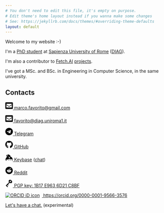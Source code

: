 ```yaml
---
# You don't need to edit this file, it's empty on purpose.
# Edit theme's home layout instead if you wanna make some changes
# See: https://jekyllrb.com/docs/themes/#overriding-theme-defaults
layout: default 
---
```


Welcome to my website :-) 


I'm a [PhD student](https://www.dis.uniroma1.it/en/users/marco%20favorito) 
at [Sapienza University of Rome](https://www.uniroma1.it/en/pagina-strutturale/home)
([DIAG](https://www.dis.uniroma1.it/en)).

I'm also a contributor to [Fetch.AI](https://fetch.ai/) [projects](https://github.com/fetchai/).

I've got a MSc. and BSc. in Engineering in Computer Science, in the same university.

## Contacts

[<img src="./assets/img/icons/envelope.svg" width="24" height="24" /> 
marco.favorito@gmail.com](mailto:marco.favorito@gmail.com)

[<img src="./assets/img/icons/envelope.svg" width="24" height="24" />
favorito@diag.uniroma1.it](mailto:favorito@diag.uniroma1.it)

[<img src="./assets/img/icons/telegram.svg" width="24" height="24" />
Telegram](tg://resolve?domain=marcofavorito)

[<img src="./assets/img/icons/github.svg" width="24" height="24" />
GitHub](https://github.com/marcofavorito/)

[<img src="./assets/img/icons/keybase.svg" width="24" height="24" />
Keybase](https://keybase.io/marcofavorito/) ([chat](keybase://chat/marcofavorito))

[<img src="./assets/img/icons/reddit.svg" width="24" height="24" />
Reddit](https://www.reddit.com/user/marcofavorito)

[<img src="./assets/img/icons/pgp.png" width="24" height="24" />
PGP key: 1B17 E963 6D21 C8BF](./public_pgp.txt)

<div itemscope itemtype="https://schema.org/Person">
  <a itemprop="sameAs" content="https://orcid.org/0000-0001-9566-3576" 
     href="https://orcid.org/0000-0001-9566-3576" 
     target="orcid.widget" 
     rel="me noopener noreferrer" 
     style="vertical-align:top;">
      <img src="https://orcid.org/sites/default/files/images/orcid_16x16.png"
           style="width:1em;margin-right:.5em;" 
           alt="ORCID iD icon">
      https://orcid.org/0000-0001-9566-3576
  </a>
</div>

[Let's have a chat.](https://meet.jit.si/marcofavorito.github.io) (experimental)

